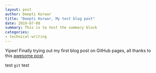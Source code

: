```yaml
---
layout: post
author: Deepti Korwar
title: "Deepti Korwar, My test blog post"
date: 2019-07-08
summary: This is to test the summary block
categories:
- technical-writing
---
```


Yipee! Finally trying out my first blog post on GitHub pages, all thanks to this [awesome post](http://jmcglone.com/guides/github-pages/).

<p>test <code class="inlinec">git</code> test</p>
